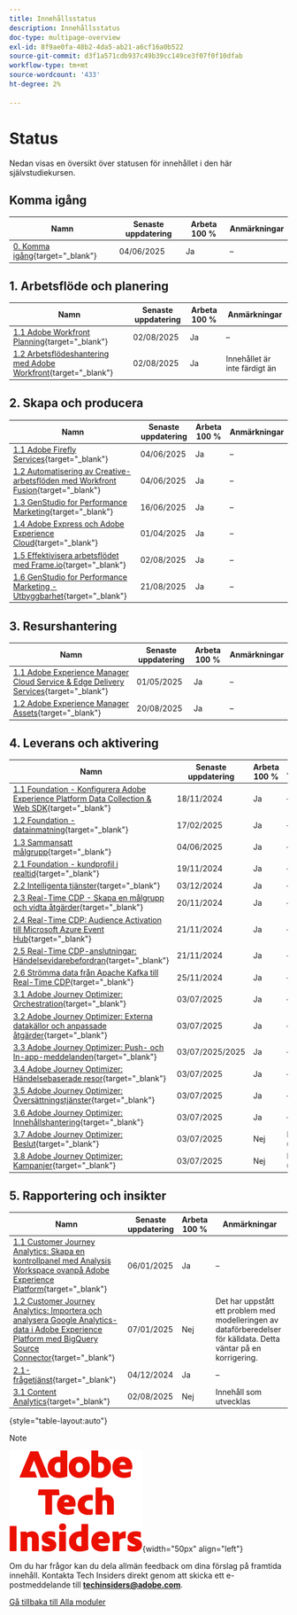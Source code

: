 ```yaml
---
title: Innehållsstatus
description: Innehållsstatus
doc-type: multipage-overview
exl-id: 8f9ae0fa-48b2-4da5-ab21-a6cf16a0b522
source-git-commit: d3f1a571cdb937c49b39cc149ce3f07f0f10dfab
workflow-type: tm+mt
source-wordcount: '433'
ht-degree: 2%

---
```


# Status

Nedan visas en översikt över statusen för innehållet i den här självstudiekursen.

## Komma igång

| Namn | Senaste uppdatering | Arbeta 100 % | Anmärkningar |
| ---------------------- | ------------ | ------------ |------------ |
| [0. Komma igång](./modules/getting-started/gettingstarted/getting-started.md){target="_blank"} | 04/06/2025 | Ja | – |

## &#x200B;1. Arbetsflöde och planering

| Namn | Senaste uppdatering | Arbeta 100 % | Anmärkningar |
| ---------------------- | ------------ | ------------ |------------ |
| [1.1 Adobe Workfront Planning](./modules/workflow-planning/module1.1/wfplanning.md){target="_blank"} | 02/08/2025 | Ja | – |
| [1.2 Arbetsflödeshantering med Adobe Workfront](./modules/workflow-planning/module1.2/workfront.md){target="_blank"} | 02/08/2025 | Ja | Innehållet är inte färdigt än |

## &#x200B;2. Skapa och producera

| Namn | Senaste uppdatering | Arbeta 100 % | Anmärkningar |
| ---------------------- | ------------ | ------------ |------------ |
| [1.1 Adobe Firefly Services](./modules/creation-production/module1.1/firefly-services.md){target="_blank"} | 04/06/2025 | Ja | – |
| [1.2 Automatisering av Creative-arbetsflöden med Workfront Fusion](./modules/creation-production/module1.2/automation.md){target="_blank"} | 04/06/2025 | Ja | – |
| [1.3 GenStudio for Performance Marketing](./modules/creation-production/module1.3/genstudio.md){target="_blank"} | 16/06/2025 | Ja | – |
| [1.4 Adobe Express och Adobe Experience Cloud](./modules/creation-production/module1.4/express.md){target="_blank"} | 01/04/2025 | Ja | – |
| [1.5 Effektivisera arbetsflödet med Frame.io](./modules/creation-production/module1.5/frameio.md){target="_blank"} | 02/08/2025 | Ja | – |
| [1.6 GenStudio for Performance Marketing - Utbyggbarhet](./modules/creation-production/module1.6/genstudioext.md){target="_blank"} | 21/08/2025 | Ja | – |


## &#x200B;3. Resurshantering

| Namn | Senaste uppdatering | Arbeta 100 % | Anmärkningar |
| ---------------------- | ------------ | ------------ |------------ |
| [1.1 Adobe Experience Manager Cloud Service &amp; Edge Delivery Services](./modules/asset-mgmt/module2.1/aemcs.md){target="_blank"} | 01/05/2025 | Ja | – |
| [1.2 Adobe Experience Manager Assets](./modules/asset-mgmt/module2.2/aemassets.md){target="_blank"} | 20/08/2025 | Ja | – |

## &#x200B;4. Leverans och aktivering

| Namn | Senaste uppdatering | Arbeta 100 % | Anmärkningar |
| ---------------------- | ------------ | ------------ |------------ |
| [1.1 Foundation - Konfigurera Adobe Experience Platform Data Collection &amp; Web SDK](./modules/delivery-activation/datacollection/dc1.1/data-ingestion-launch-web-sdk.md){target="_blank"} | 18/11/2024 | Ja | – |
| [1.2 Foundation - datainmatning](./modules/delivery-activation/datacollection/dc1.2/data-ingestion.md){target="_blank"} | 17/02/2025 | Ja | – |
| [1.3 Sammansatt målgrupp](./modules/delivery-activation/datacollection/dc1.3/fac.md){target="_blank"} | 04/06/2025 | Ja | – |
| [2.1 Foundation - kundprofil i realtid](./modules/delivery-activation/rtcdp-b2c/rtcdpb2c-1/real-time-customer-profile.md){target="_blank"} | 19/11/2024 | Ja | – |
| [2.2 Intelligenta tjänster](./modules/delivery-activation/rtcdp-b2c/rtcdpb2c-2/intelligent-services.md){target="_blank"} | 03/12/2024 | Ja | – |
| [2.3 Real-Time CDP - Skapa en målgrupp och vidta åtgärder](./modules/delivery-activation/rtcdp-b2c/rtcdpb2c-3/real-time-cdp-build-a-segment-take-action.md){target="_blank"} | 20/11/2024 | Ja | – |
| [2.4 Real-Time CDP: Audience Activation till Microsoft Azure Event Hub](./modules/delivery-activation/rtcdp-b2c/rtcdpb2c-4/segment-activation-microsoft-azure-eventhub.md){target="_blank"} | 21/11/2024 | Ja | – |
| [2.5 Real-Time CDP-anslutningar: Händelsevidarebefordran](./modules/delivery-activation/rtcdp-b2c/rtcdpb2c-5/aep-data-collection-ssf.md){target="_blank"} | 21/11/2024 | Ja | – |
| [2.6 Strömma data från Apache Kafka till Real-Time CDP](./modules/delivery-activation/rtcdp-b2c/rtcdpb2c-6/aep-apache-kafka.md){target="_blank"} | 25/11/2024 | Ja | – |
| [3.1 Adobe Journey Optimizer: Orchestration](./modules/delivery-activation/ajo-b2c/ajob2c-1/journey-orchestration-create-account.md){target="_blank"} | 03/07/2025 | Ja | – |
| [3.2 Adobe Journey Optimizer: Externa datakällor och anpassade åtgärder](./modules/delivery-activation/ajo-b2c/ajob2c-2/journey-orchestration-external-weather-api-sms.md){target="_blank"} | 03/07/2025 | Ja | – |
| [3.3 Adobe Journey Optimizer: Push- och In-app-meddelanden](./modules/delivery-activation/ajo-b2c/ajob2c-3/ajopushinapp.md){target="_blank"} | 03/07/2025/2025 | Ja | – |
| [3.4 Adobe Journey Optimizer: Händelsebaserade resor](./modules/delivery-activation/ajo-b2c/ajob2c-4/journeyoptimizer.md){target="_blank"} | 03/07/2025 | Ja | – |
| [3.5 Adobe Journey Optimizer: Översättningstjänster](./modules/delivery-activation/ajo-b2c/ajob2c-5/ajotranslationsvcs.md){target="_blank"} | 03/07/2025 | Ja | – |
| [3.6 Adobe Journey Optimizer: Innehållshantering](./modules/delivery-activation/ajo-b2c/ajob2c-6/ajocontent.md){target="_blank"} | 03/07/2025 | Ja | – |
| [3.7 Adobe Journey Optimizer: Beslut](./modules/delivery-activation/ajo-b2c/ajob2c-7/ajo-decisioning.md){target="_blank"} | 03/07/2025 | Nej | Innehåll som utvecklas |
| [3.8 Adobe Journey Optimizer: Kampanjer](./modules/delivery-activation/ajo-b2c/ajob2c-8/ajocampaigns.md){target="_blank"} | 03/07/2025 | Nej | Innehåll som utvecklas |

## &#x200B;5. Rapportering och insikter

| Namn | Senaste uppdatering | Arbeta 100 % | Anmärkningar |
| ---------------------- | ------------ | ------------ |------------ |
| [1.1 Customer Journey Analytics: Skapa en kontrollpanel med Analysis Workspace ovanpå Adobe Experience Platform](./modules/reporting-insights/cja-b2c/cjab2c-1/customer-journey-analytics-build-a-dashboard.md){target="_blank"} | 06/01/2025 | Ja | – |
| [1.2 Customer Journey Analytics: Importera och analysera Google Analytics-data i Adobe Experience Platform med BigQuery Source Connector](./modules/reporting-insights/cja-b2c/cjab2c-2/customer-journey-analytics-bigquery-gcp.md){target="_blank"} | 07/01/2025 | Nej | Det har uppstått ett problem med modelleringen av dataförberedelser för källdata. Detta väntar på en korrigering. |
| [2.1-frågetjänst](./modules/reporting-insights/datadistiller/dd-1/query-service.md){target="_blank"} | 04/12/2024 | Ja | – |
| [3.1 Content Analytics](./modules/reporting-insights/content/module3.1/contentanalytics.md){target="_blank"} | 02/08/2025 | Nej | Innehåll som utvecklas |

{style="table-layout:auto"}

>[!NOTE]
>
>![Tech Insiders](./assets/images/techinsiders.png){width="50px" align="left"}
>
>Om du har frågor kan du dela allmän feedback om dina förslag på framtida innehåll. Kontakta Tech Insiders direkt genom att skicka ett e-postmeddelande till **techinsiders@adobe.com**.

[Gå tillbaka till Alla moduler](./overview.md)
